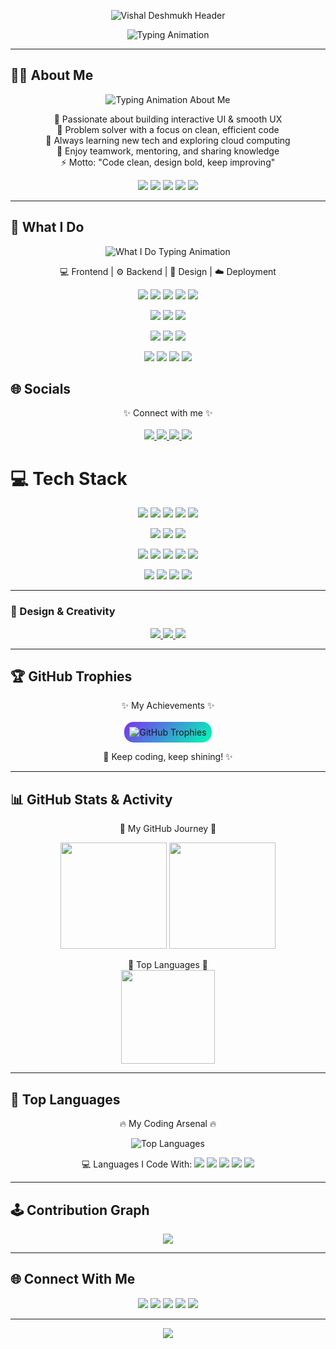 <!-- 🌟 VISHAL DESHMUKH - Auto-Theme Elegant GitHub Profile 🌟 --> 

<!-- 🌟 Stylish Dark-Mode Animated Header -->

<!-- 🌟 Dark-Mode Stylish Header (GitHub-Safe) -->

<p align="center">
  <img src="https://capsule-render.vercel.app/api?type=waving&height=180&section=header&text=VISHAL_DESHMUKH&fontSize=50&fontColor=FFFFFF&animation=twinkling&color=0:7B2FF7,100:00FFB3&fontAlignY=40" alt="Vishal Deshmukh Header"/>
</p>

<div align="center">
  <img src="https://readme-typing-svg.demolab.com?font=Fira+Code&duration=2500&pause=600&color=00FFB3&center=true&vCenter=true&width=600&lines=Full+Stack+Developer;Tech+Explorer;Creative+Designer" alt="Typing Animation" />
</div>


---
## 👨‍💻 About Me  

<div align="center">
  <img src="https://readme-typing-svg.demolab.com?font=Fira+Code&size=24&duration=3500&pause=500&color=00FFB3&center=true&vCenter=true&width=700&lines=Hey%20there!%20I'm%20Vishal%20Deshmukh;Creative%20Full%20Stack%20Developer;Blending%20logic%20and%20design;Exploring%20React,%20Java%20and%20Cloud;Love%20collaboration%20and%20learning;Code%20it%20clean,%20design%20it%20bold" alt="Typing Animation About Me"/>
</div>

<p align="center">
  💫 Passionate about building interactive UI & smooth UX <br>
  🎯 Problem solver with a focus on clean, efficient code <br>
  🌱 Always learning new tech and exploring cloud computing <br>
  💬 Enjoy teamwork, mentoring, and sharing knowledge <br>
  ⚡ Motto: "Code clean, design bold, keep improving"
</p>

<p align="center">
  <img src="https://img.shields.io/badge/Creative-💡-7B2FF7?style=for-the-badge&logo=appveyor&logoColor=white" />
  <img src="https://img.shields.io/badge/Passionate-🔥-00FFB3?style=for-the-badge&logo=appveyor&logoColor=white" />
  <img src="https://img.shields.io/badge/Explorer-🌱-FF6EC7?style=for-the-badge&logo=appveyor&logoColor=white" />
  <img src="https://img.shields.io/badge/Teamplayer-🤝-FFA500?style=for-the-badge&logo=appveyor&logoColor=white" />
  <img src="https://img.shields.io/badge/Learner-📚-1E90FF?style=for-the-badge&logo=appveyor&logoColor=white" />
</p>

---

## 💼 What I Do  

<div align="center">
  <img src="https://readme-typing-svg.demolab.com?font=Fira+Code&size=24&duration=3000&pause=500&color=00FFB3&center=true&vCenter=true&width=700&lines=Frontend%20Development:%20React,%20HTML,%20CSS,%20JavaScript,%20Bootstrap;Backend%20%26%20Database:%20Java,%20MySQL,%20SQLite;Design%20Tools:%20Canva,%20Proto.io,%20Adobe%20After%20Effects;Deployment%20%26%20Version%20Control:%20Git,%20GitHub,%20Netlify,%20Postman" alt="What I Do Typing Animation"/>
</div>

<p align="center">
  💻 Frontend | ⚙️ Backend | 🎨 Design | ☁️ Deployment
</p>

<p align="center">
  <!-- Frontend -->
  <img src="https://img.shields.io/badge/React-61DAFB?style=for-the-badge&logo=react&logoColor=white" />
  <img src="https://img.shields.io/badge/HTML5-E34F26?style=for-the-badge&logo=html5&logoColor=white" />
  <img src="https://img.shields.io/badge/CSS3-1572B6?style=for-the-badge&logo=css3&logoColor=white" />
  <img src="https://img.shields.io/badge/JavaScript-F7DF1E?style=for-the-badge&logo=javascript&logoColor=black" />
  <img src="https://img.shields.io/badge/Bootstrap-7952B3?style=for-the-badge&logo=bootstrap&logoColor=white" />
</p>

<p align="center">
  <!-- Backend & Database -->
  <img src="https://img.shields.io/badge/Java-ED8B00?style=for-the-badge&logo=openjdk&logoColor=white" />
  <img src="https://img.shields.io/badge/MySQL-4479A1?style=for-the-badge&logo=mysql&logoColor=white" />
  <img src="https://img.shields.io/badge/SQLite-07405E?style=for-the-badge&logo=sqlite&logoColor=white" />
</p>

<p align="center">
  <!-- Design -->
  <img src="https://img.shields.io/badge/Canva-00C4CC?style=for-the-badge&logo=canva&logoColor=white" />
  <img src="https://img.shields.io/badge/Proto.io-161637?style=for-the-badge&logo=proto.io&logoColor=00E5FF" />
  <img src="https://img.shields.io/badge/Adobe_AE-9999FF?style=for-the-badge&logo=adobeaftereffects&logoColor=white" />
</p>

<p align="center">
  <!-- Deployment -->
  <img src="https://img.shields.io/badge/Git-F05033?style=for-the-badge&logo=git&logoColor=white" />
  <img src="https://img.shields.io/badge/GitHub-181717?style=for-the-badge&logo=github&logoColor=white" />
  <img src="https://img.shields.io/badge/Netlify-00C7B7?style=for-the-badge&logo=netlify&logoColor=white" />
  <img src="https://img.shields.io/badge/Postman-FF6C37?style=for-the-badge&logo=postman&logoColor=white" />
</p>




## 🌐 Socials

<p align="center">
  ✨ Connect with me ✨ <br><br>
  <a href="https://www.instagram.com/vishak_deshmukh_18/">
    <img src="https://img.shields.io/badge/Instagram-💜%20Magenta?style=for-the-badge&logo=instagram&logoColor=white&colorA=6A0DAD&colorB=E4405F"/>
  </a>
  <a href="https://linkedin.com/in/vishal-deshmukh79">
    <img src="https://img.shields.io/badge/LinkedIn-🔵%20Blue?style=for-the-badge&logo=linkedin&logoColor=white&colorA=0A66C2&colorB=0077B5"/>
  </a>
  <a href="https://youtube.com/@englishbyvishal_1">
    <img src="https://img.shields.io/badge/YouTube-🔴%20Red?style=for-the-badge&logo=youtube&logoColor=white&colorA=FF0000&colorB=FF6347"/>
  </a>
  <a href="mailto:vishaldeshmukh7972@gmail.com">
    <img src="https://img.shields.io/badge/Email-✉️%20Gmail?style=for-the-badge&logo=gmail&logoColor=white&colorA=D14836&colorB=FF7F50"/>
  </a>
</p>



# 💻 Tech Stack  

<p align="center">
  <!-- Frontend -->
  <img src="https://img.shields.io/badge/HTML5-E34F26?style=for-the-badge&logo=html5&logoColor=white&colorA=FF7F50&colorB=FF6347" />
  <img src="https://img.shields.io/badge/CSS3-1572B6?style=for-the-badge&logo=css3&logoColor=white&colorA=00CED1&colorB=1E90FF" />
  <img src="https://img.shields.io/badge/JavaScript-F7DF1E?style=for-the-badge&logo=javascript&logoColor=black&colorA=FFD700&colorB=FFA500" />
  <img src="https://img.shields.io/badge/Bootstrap-7952B3?style=for-the-badge&logo=bootstrap&logoColor=white&colorA=8A2BE2&colorB=BA55D3" />
  <img src="https://img.shields.io/badge/React-61DAFB?style=for-the-badge&logo=react&logoColor=white&colorA=00FFFF&colorB=61DAFB" />
</p>

<p align="center">
  <!-- Backend & Database -->
  <img src="https://img.shields.io/badge/Java-ED8B00?style=for-the-badge&logo=openjdk&logoColor=white&colorA=FF8C00&colorB=FFA500" />
  <img src="https://img.shields.io/badge/MySQL-4479A1?style=for-the-badge&logo=mysql&logoColor=white&colorA=1E90FF&colorB=4169E1" />
  <img src="https://img.shields.io/badge/SQLite-07405E?style=for-the-badge&logo=sqlite&logoColor=white&colorA=4682B4&colorB=5F9EA0" />
</p>

<p align="center">
  <!-- Tools & Deployment -->
  <img src="https://img.shields.io/badge/Git-F05033?style=for-the-badge&logo=git&logoColor=white&colorA=FF4500&colorB=FF6347" />
  <img src="https://img.shields.io/badge/GitHub-181717?style=for-the-badge&logo=github&logoColor=white&colorA=333333&colorB=000000" />
  <img src="https://img.shields.io/badge/Postman-FF6C37?style=for-the-badge&logo=postman&logoColor=white&colorA=FF4500&colorB=FF6347" />
  <img src="https://img.shields.io/badge/Netlify-00C7B7?style=for-the-badge&logo=netlify&logoColor=white&colorA=20B2AA&colorB=00CED1" />
  <img src="https://img.shields.io/badge/Canva-00C4CC?style=for-the-badge&logo=canva&logoColor=white&colorA=00FFFF&colorB=00CED1" />
</p>

<p align="center">
  <!-- Design & Others -->
  <img src="https://img.shields.io/badge/Adobe%20AE-9999FF?style=for-the-badge&logo=adobeaftereffects&logoColor=white&colorA=9370DB&colorB=8A2BE2" />
  <img src="https://img.shields.io/badge/Adobe%20Lightroom-31A8FF?style=for-the-badge&logo=Adobe%20Lightroom&logoColor=white&colorA=1E90FF&colorB=00BFFF" />
  <img src="https://img.shields.io/badge/Proto.io-161637?style=for-the-badge&logo=proto.io&logoColor=00E5FF&colorA=4B0082&colorB=8A2BE2" />
  <img src="https://img.shields.io/badge/Docker-0db7ed?style=for-the-badge&logo=docker&logoColor=white&colorA=00CED1&colorB=1E90FF" />
</p>


---

### 🎨 Design & Creativity

<p align="center">
  <a href="#">
    <img src="https://img.shields.io/badge/Canva-00C4CC?style=for-the-badge&logo=canva&logoColor=white&colorA=00FFFF&colorB=00CED1" />
  </a>
  <a href="#">
    <img src="https://img.shields.io/badge/Adobe%20After%20Effects-9999FF?style=for-the-badge&logo=Adobe%20After%20Effects&logoColor=white&colorA=9370DB&colorB=8A2BE2" />
  </a>
  <a href="#">
    <img src="https://img.shields.io/badge/Proto.io-161637?style=for-the-badge&logo=proto.io&logoColor=00E5FF&colorA=4B0082&colorB=8A2BE2" />
  </a>
</p>


---

## 🏆 GitHub Trophies  

<p align="center">
  ✨ My Achievements ✨<br><br>
  <span style="display:inline-block; padding:8px; border-radius:15px; background:linear-gradient(135deg, #7B2FF7, #00FFB3);">
    <img src="https://github-profile-trophy.vercel.app/?username=vishaldeshmukh34&theme=tokyonight&no-frame=true&no-bg=true&margin-w=10&margin-h=10" alt="GitHub Trophies" />
  </span>
</p>

<p align="center">
  🏅 Keep coding, keep shining! ✨
</p>


---

## 📊 GitHub Stats & Activity  

<p align="center">
  🚀 My GitHub Journey 🚀
</p>

<p align="center">
  <!-- Overall Stats -->
  <img src="https://github-readme-stats.vercel.app/api?username=vishaldeshmukh34&theme=tokyonight&hide_border=false&include_all_commits=true&count_private=true" height="170px"/>
  <!-- Streak Stats -->
  <img src="https://github-readme-streak-stats.herokuapp.com/?user=vishaldeshmukh34&theme=tokyonight&hide_border=false" height="170px"/>
</p>

<p align="center">
  🌟 Top Languages 🌟 <br>
  <img src="https://github-readme-stats.vercel.app/api/top-langs/?username=vishaldeshmukh34&layout=compact&theme=tokyonight&hide_border=false" height="150px"/>
</p>

---

## 🌈 Top Languages  

<p align="center">
  🔥 My Coding Arsenal 🔥
</p>

<p align="center">
  <img src="https://github-readme-stats.vercel.app/api/top-langs/?username=vishaldeshmukh34&layout=compact&theme=tokyonight&title_color=7B2FF7&text_color=FFFFFF&bg_color=00000000" alt="Top Languages"/>
</p>

<p align="center">
  💻 Languages I Code With:  
  <img src="https://img.shields.io/badge/Java-ED8B00?style=for-the-badge&logo=openjdk&logoColor=white&colorA=FFA500&colorB=FF8C00" />
  <img src="https://img.shields.io/badge/JavaScript-F7DF1E?style=for-the-badge&logo=javascript&logoColor=black&colorA=FFD700&colorB=FFEA00" />
  <img src="https://img.shields.io/badge/HTML5-E34F26?style=for-the-badge&logo=html5&logoColor=white&colorA=FF7F50&colorB=FF4500" />
  <img src="https://img.shields.io/badge/CSS3-1572B6?style=for-the-badge&logo=css3&logoColor=white&colorA=1E90FF&colorB=00BFFF" />
  <img src="https://img.shields.io/badge/Python-3776AB?style=for-the-badge&logo=python&logoColor=white&colorA=5F9EA0&colorB=00CED1" />
</p>


---

## 🕹️ Contribution Graph  
<p align="center">
  <img src="https://github-readme-activity-graph.vercel.app/graph?username=vishaldeshmukh34&theme=react-dark&bg_color=0D1117&color=00FFB3&line=7B2FF7&point=00FFB3&area=true&hide_border=true"/>
</p>


---

## 🌐 Connect With Me  
<p align="center">
  <a href="https://www.linkedin.com/in/vishaldeshmukh34/"><img src="https://img.shields.io/badge/LinkedIn-66A6FF?style=for-the-badge&logo=linkedin&logoColor=white"/></a>
  <a href="mailto:vishaldeshmukh.work@gmail.com"><img src="https://img.shields.io/badge/Email-89F7FE?style=for-the-badge&logo=gmail&logoColor=black"/></a>
  <a href="https://github.com/vishaldeshmukh34"><img src="https://img.shields.io/badge/GitHub-2B3137?style=for-the-badge&logo=github&logoColor=white"/></a>
  <a href="https://www.instagram.com/vishak_deshmukh_18"><img src="https://img.shields.io/badge/Instagram-FE66A6?style=for-the-badge&logo=instagram&logoColor=white"/></a>
  <a href="https://youtube.com/@englishbyvishal_1"><img src="https://img.shields.io/badge/YouTube-FF0000?style=for-the-badge&logo=youtube&logoColor=white"/></a>
</p>

---

<p align="center">
  <img src="https://capsule-render.vercel.app/api?type=waving&color=0:66A6FF,100:89F7FE&height=150&section=footer&animation=fadeIn"/>
</p>
